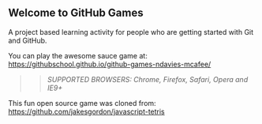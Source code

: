 ## Welcome to GitHub Games

A project based learning activity for people who are getting started with Git and GitHub.

You can play the awesome sauce game at: https://githubschool.github.io/github-games-ndavies-mcafee/

>> _*SUPPORTED BROWSERS*: Chrome, Firefox, Safari, Opera and IE9+_

This fun open source game was cloned from: https://github.com/jakesgordon/javascript-tetris

